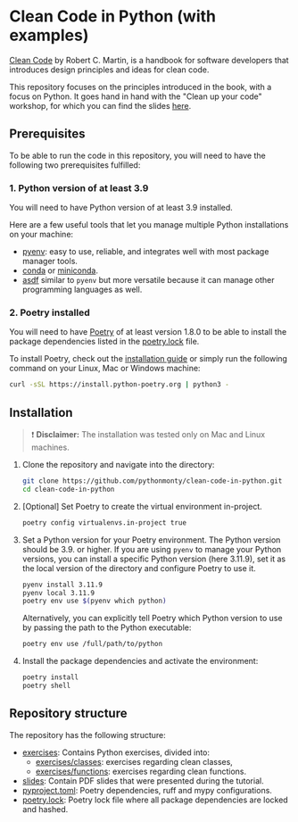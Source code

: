 # Clean Code in Python (with examples)

[Clean Code](https://www.google.de/books/edition/Clean_Code/_i6bDeoCQzsC?hl=en&gbpv=0) by Robert C. Martin, is a
handbook for software developers that introduces design principles and ideas for clean code.

This repository focuses on the principles introduced in the book, with a focus on Python. It goes hand in hand with the
"Clean up your code" workshop, for which you can find the slides [here](slides/).

## Prerequisites

To be able to run the code in this repository, you will need to have the following two prerequisites fulfilled:

### 1. Python version of at least 3.9

You will need to have Python version of at least 3.9 installed.

Here are a few useful tools that let you manage multiple Python installations on your machine:

- [pyenv](https://github.com/pyenv/pyenv): easy to use, reliable, and integrates well with most package manager tools.
- [conda](https://conda.io/projects/conda/en/latest/user-guide/getting-started.html) or
  [miniconda](https://docs.anaconda.com/miniconda/).
- [asdf](https://github.com/asdf-community/asdf-python) similar to `pyenv` but more versatile because it can manage
  other programming languages as well.

### 2. Poetry installed

You will need to have [Poetry](https://python-poetry.org/) of at least version 1.8.0 to be able to install the
package dependencies listed in the [poetry.lock](poetry.lock) file.

To install Poetry, check out the [installation guide](https://python-poetry.org/docs/#installing-with-the-official-installer)
or simply run the following command on your Linux, Mac or Windows machine:

```bash
curl -sSL https://install.python-poetry.org | python3 -
```

## Installation

> :exclamation: **Disclaimer:** The installation was tested only on Mac and Linux machines.

1. Clone the repository and navigate into the directory:

   ```bash
   git clone https://github.com/pythonmonty/clean-code-in-python.git
   cd clean-code-in-python
   ```

2. [Optional] Set Poetry to create the virtual environment in-project.

   ```bash
   poetry config virtualenvs.in-project true
   ```

3. Set a Python version for your Poetry environment. The Python version should be 3.9. or higher.
   If you are using `pyenv` to manage your Python versions, you can install a specific Python version (here 3.11.9),
   set it as the local version of the directory and configure Poetry to use it.

   ```bash
   pyenv install 3.11.9
   pyenv local 3.11.9
   poetry env use $(pyenv which python)
   ```

   Alternatively, you can explicitly tell Poetry which Python version to use by passing the path to the Python
   executable:

   ```bash
   poetry env use /full/path/to/python
   ```

4. Install the package dependencies and activate the environment:

   ```bash
   poetry install
   poetry shell
   ```

## Repository structure

The repository has the following structure:

- [exercises](exercises): Contains Python exercises, divided into:
  - [exercises/classes](exercises/classes): exercises regarding clean classes,
  - [exercises/functions](exercises/functions): exercises regarding clean functions.
- [slides](slides): Contain PDF slides that were presented during the tutorial.
- [pyproject.toml](pyproject.toml): Poetry dependencies, ruff and mypy configurations.
- [poetry.lock](poetry.lock): Poetry lock file where all package dependencies are locked and hashed.
